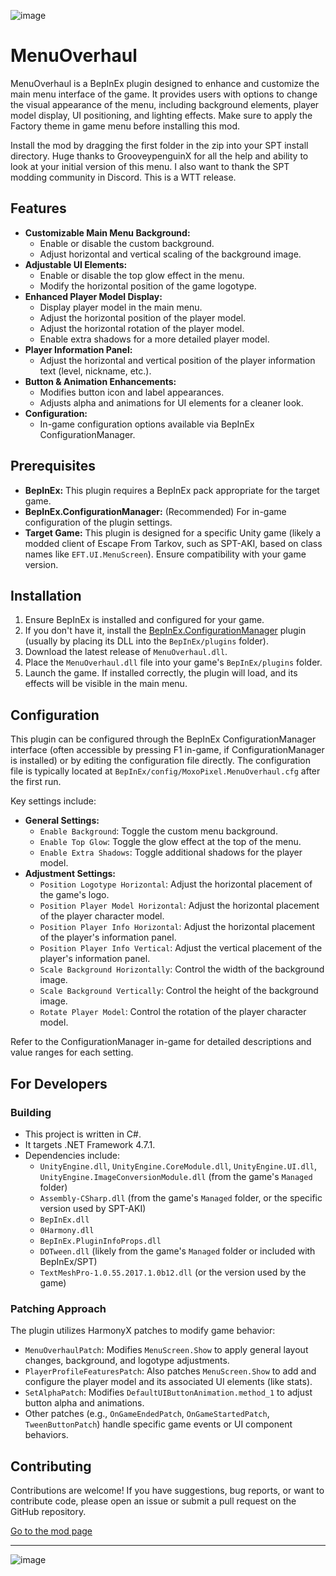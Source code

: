 ![image](https://i.imgur.com/UVo352O.jpeg)

# MenuOverhaul

MenuOverhaul is a BepInEx plugin designed to enhance and customize the main menu interface of the game. It provides users with options to change the visual appearance of the menu, including background elements, player model display, UI positioning, and lighting effects. Make sure to apply the Factory theme in game menu before installing this mod.

Install the mod by dragging the first folder in the zip into your SPT install directory. Huge thanks to GrooveypenguinX for all the help and ability to look at your initial version of this menu. I also want to thank the SPT modding community in Discord. This is a WTT release.


## Features

*   **Customizable Main Menu Background:**
    *   Enable or disable the custom background.
    *   Adjust horizontal and vertical scaling of the background image.
*   **Adjustable UI Elements:**
    *   Enable or disable the top glow effect in the menu.
    *   Modify the horizontal position of the game logotype.
*   **Enhanced Player Model Display:**
    *   Display player model in the main menu.
    *   Adjust the horizontal position of the player model.
    *   Adjust the horizontal rotation of the player model.
    *   Enable extra shadows for a more detailed player model.
*   **Player Information Panel:**
    *   Adjust the horizontal and vertical position of the player information text (level, nickname, etc.).
*   **Button & Animation Enhancements:**
    *   Modifies button icon and label appearances.
    *   Adjusts alpha and animations for UI elements for a cleaner look.
*   **Configuration:**
    *   In-game configuration options available via BepInEx ConfigurationManager.

## Prerequisites

*   **BepInEx:** This plugin requires a BepInEx pack appropriate for the target game.
*   **BepInEx.ConfigurationManager:** (Recommended) For in-game configuration of the plugin settings.
*   **Target Game:** This plugin is designed for a specific Unity game (likely a modded client of Escape From Tarkov, such as SPT-AKI, based on class names like `EFT.UI.MenuScreen`). Ensure compatibility with your game version.

## Installation

1.  Ensure BepInEx is installed and configured for your game.
2.  If you don't have it, install the [BepInEx.ConfigurationManager](https://github.com/BepInEx/BepInEx.ConfigurationManager) plugin (usually by placing its DLL into the `BepInEx/plugins` folder).
3.  Download the latest release of `MenuOverhaul.dll`.
4.  Place the `MenuOverhaul.dll` file into your game's `BepInEx/plugins` folder.
5.  Launch the game. If installed correctly, the plugin will load, and its effects will be visible in the main menu.

## Configuration

This plugin can be configured through the BepInEx ConfigurationManager interface (often accessible by pressing F1 in-game, if ConfigurationManager is installed) or by editing the configuration file directly. The configuration file is typically located at `BepInEx/config/MoxoPixel.MenuOverhaul.cfg` after the first run.

Key settings include:

*   **General Settings:**
    *   `Enable Background`: Toggle the custom menu background.
    *   `Enable Top Glow`: Toggle the glow effect at the top of the menu.
    *   `Enable Extra Shadows`: Toggle additional shadows for the player model.
*   **Adjustment Settings:**
    *   `Position Logotype Horizontal`: Adjust the horizontal placement of the game's logo.
    *   `Position Player Model Horizontal`: Adjust the horizontal placement of the player character model.
    *   `Position Player Info Horizontal`: Adjust the horizontal placement of the player's information panel.
    *   `Position Player Info Vertical`: Adjust the vertical placement of the player's information panel.
    *   `Scale Background Horizontally`: Control the width of the background image.
    *   `Scale Background Vertically`: Control the height of the background image.
    *   `Rotate Player Model`: Control the rotation of the player character model.

Refer to the ConfigurationManager in-game for detailed descriptions and value ranges for each setting.

## For Developers

### Building

*   This project is written in C#.
*   It targets .NET Framework 4.7.1.
*   Dependencies include:
    *   `UnityEngine.dll`, `UnityEngine.CoreModule.dll`, `UnityEngine.UI.dll`, `UnityEngine.ImageConversionModule.dll` (from the game's `Managed` folder)
    *   `Assembly-CSharp.dll` (from the game's `Managed` folder, or the specific version used by SPT-AKI)
    *   `BepInEx.dll`
    *   `0Harmony.dll`
    *   `BepInEx.PluginInfoProps.dll`
    *   `DOTween.dll` (likely from the game's `Managed` folder or included with BepInEx/SPT)
    *   `TextMeshPro-1.0.55.2017.1.0b12.dll` (or the version used by the game)

### Patching Approach

The plugin utilizes HarmonyX patches to modify game behavior:
*   `MenuOverhaulPatch`: Modifies `MenuScreen.Show` to apply general layout changes, background, and logotype adjustments.
*   `PlayerProfileFeaturesPatch`: Also patches `MenuScreen.Show` to add and configure the player model and its associated UI elements (like stats).
*   `SetAlphaPatch`: Modifies `DefaultUIButtonAnimation.method_1` to adjust button alpha and animations.
*   Other patches (e.g., `OnGameEndedPatch`, `OnGameStartedPatch`, `TweenButtonPatch`) handle specific game events or UI component behaviors.

## Contributing

Contributions are welcome! If you have suggestions, bug reports, or want to contribute code, please open an issue or submit a pull request on the GitHub repository.

[Go to the mod page](https://hub.sp-tarkov.com/files/file/2412-wtt-menu-overhaul)

---

![image](https://i.imgur.com/YMAtT5k.png)
